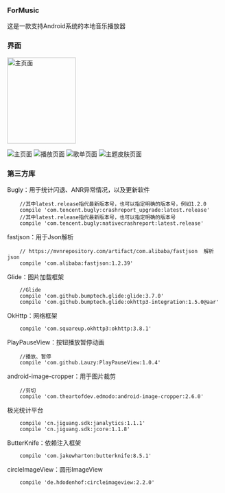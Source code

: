 ### ForMusic

这是一款支持Android系统的本地音乐播放器

### 界面
<img src="https://gitee.com/uploads/images/2018/0212/142529_a8150762_1193276.png" width = "160" height = "200" alt="主页面" align=center />

![主页面](https://gitee.com/uploads/images/2018/0212/142529_a8150762_1193276.png "0115_6-171651-o_1c3sdfpgi1rhpo0d195b3nb3m716-uid-1181704@1080x1920.png")
![播放页面](https://gitee.com/uploads/images/2018/0212/143127_1cfe49b0_1193276.png "0115_4-171651-o_1c3sdglbeicuibdf8g9qe12fs1c-uid-1181704@1080x1920.png")
![歌单页面](https://gitee.com/uploads/images/2018/0212/142929_0057ceea_1193276.png "0115_14-171651-o_1c3sdgsj916kf14v61mc9kh01a8d1o-uid-1181704@1080x1920.png")
![主题皮肤页面](https://gitee.com/uploads/images/2018/0212/142824_60828147_1193276.png "0115_5-171651-o_1c3sdgptk1e368ve1qfl18k731i-uid-1181704@1080x1920.png")

### 第三方库
Bugly：用于统计闪退、ANR异常情况，以及更新软件
```
    //其中latest.release指代最新版本号，也可以指定明确的版本号，例如1.2.0
    compile 'com.tencent.bugly:crashreport_upgrade:latest.release'
    //其中latest.release指代最新版本号，也可以指定明确的版本号
    compile 'com.tencent.bugly:nativecrashreport:latest.release'
```
fastjson：用于Json解析
```
    // https://mvnrepository.com/artifact/com.alibaba/fastjson  解析json
    compile 'com.alibaba:fastjson:1.2.39'
```
Glide：图片加载框架
```
    //Glide
    compile 'com.github.bumptech.glide:glide:3.7.0'
    compile 'com.github.bumptech.glide:okhttp3-integration:1.5.0@aar'
```
OkHttp：网络框架
```
    compile 'com.squareup.okhttp3:okhttp:3.8.1'
```
PlayPauseView：按钮播放暂停动画
```
    //播放、暂停
    compile 'com.github.Lauzy:PlayPauseView:1.0.4'
```
android-image-cropper：用于图片裁剪
```
    //剪切
    compile 'com.theartofdev.edmodo:android-image-cropper:2.6.0'
```
极光统计平台
```
    compile 'cn.jiguang.sdk:janalytics:1.1.1'
    compile 'cn.jiguang.sdk:jcore:1.1.8'
```
ButterKnife：依赖注入框架
```
    compile 'com.jakewharton:butterknife:8.5.1'
```
circleImageView：圆形ImageView
```
    compile 'de.hdodenhof:circleimageview:2.2.0'
```













